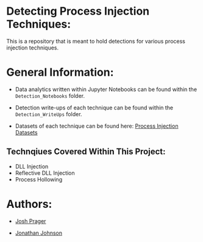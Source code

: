 # Detecting Process Injection Techniques:
This is a repository that is meant to hold detections for various process injection techniques.

# General Information: 

* Data analytics written within Jupyter Notebooks can be found within the `Detection_Notebooks` folder. 

* Detection write-ups of each technique can be found within the `Detection_WriteUps` folder.

* Datasets of each technique can be found here: [Process Injection Datasets](https://github.com/jsecurity101/mordor/tree/master/small_datasets/windows/defense_evasion/process_injection_T1055)

## Technqiues Covered Within This Project:
* DLL Injection
* Reflective DLL Injection
* Process Hollowing




# Authors:
* [Josh Prager](https://twitter.com/Praga_Prag)

* [Jonathan Johnson](https://twitter.com/jsecurity101)